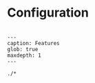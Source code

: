 # Configuration

```{include} /fragments/configuration-features.md
```

```{toctree}
---
caption: Features
glob: true
maxdepth: 1
---

./*

```
